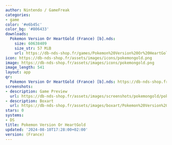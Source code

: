 ```yaml
---
author: Nintendo / GameFreak
categories:
- game
color: '#e6b45c'
color_bg: '#806433'
downloads:
  Pokemon Version Or HeartGold (France) [b].nds:
    size: 60638409
    size_str: 57 MiB
    url: https://db-nds-shop.fr/games/Pokemon%20Version%20Or%20HeartGold%20%28France%29%20%5Bb%5D.zip
icon: https://db-nds-shop.fr/assets/images/icons/pokemongold.png
image: https://db-nds-shop.fr/assets/images/icons/pokemongold.png
image_length: 541
layout: app
qr:
  Pokemon Version Or HeartGold (France) [b].nds: https://db-nds-shop.fr/qr/pokemon-version-or-heartgold-france-b-nds.png
screenshots:
- description: Game Preview
  url: https://db-nds-shop.fr/assets/images/screenshots/pokemongold/pokemongold.png
- description: Boxart
  url: https://db-nds-shop.fr/assets/images/boxart/Pokemon%20Version%20Or%20HeartGold%20(France)%20%5Bb%5D.nds.png
stars: 0
systems:
- DS
title: Pokemon Version Or HeartGold
updated: '2024-08-10T17:28:00+02:00'
version: (France)
---
```

